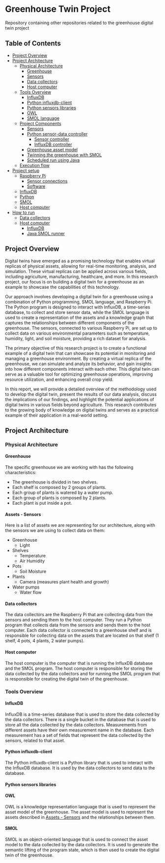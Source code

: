 # Greenhouse Twin Project
Repository containing other repositories related to the greenhouse digital twin project


## Table of Contents
<!-- TODO: add simulations part -->
- [Project Overview](#project-overview)
- [Project Architecture](#project-architecture)
    - [Physical Architecture](#physical-architecture)
        - [Greenhouse](#greenhouse)
        - [Sensors](#assets---sensors)
        - [Data collectors](#data-collectors)
        - [Host computer](#host-computer)
    - [Tools Overview](#tools-overview)
        - [InfluxDB](#influxdb)
        - [Python influxdb-client](#python-influxdb-client)
        - [Python sensors libraries](#python-sensors-libraries)
        - [OWL](#owl)
        - [SMOL language](#smol-language)
    - [Project Components](#project-components)
        - [Sensors](#sensors)
        - [Python sensor-data controller](#python-sensor-data-controller)
            - [Sensor controller](#sensor-controller)
            - [InfluxDB controller](#influxdb-controller)
        - [Greenhouse asset model](#greenhouse-asset-model)
        - [Twinning the greenhouse with SMOL](#twinning-the-greenhouse-with-smol)
        - [Scheduled run using Java](#scheduled-runner-using-java)
    - [Execution flow](#execution-flow)
- [Project setup](#project-setup)
    - [Raspberry Pi](#raspberry-pi-setup)
        - [Sensor connections](#raspberry-pi-sensor-connections)
        - [Software](#raspberry-pi-software-setup)
    - [InfluxDB](#influxdb-setup)
    - [Python](#python-setup)
    - [SMOL](#smol-setup)
    <!-- - [Java](#java-setup) -->
    - [Host computer](#host-computer-setup)
- [How to run](#how-to-run)
    - [Data collectors](#data-collectors-run)
    - [Host computer](#host-computer-run)
        - [InfluxDB](#influxdb-run)
        - [Java SMOL runner](#java-smol-runner-run)

<!-- For reports also: results, discussion, conclusion -->



## Project Overview
Digital twins have emerged as a promising technology that enables virtual replicas of physical assets, allowing for real-time monitoring, analysis, and simulation. These virtual replicas can be applied across various fields, including agriculture, manufacturing, healthcare, and more. In this research project, our focus is on building a digital twin for a greenhouse as an example to showcase the capabilities of this technology.

Our approach involves developing a digital twin for a greenhouse using a combination of Python programming, SMOL language, and Raspberry Pi. <br>
The Python program is designed to interact with InfluxDB, a time-series database, to collect and store sensor data, while the SMOL language is used to create a representation of the assets and a knowledge graph that captures the relationships between different components of the greenhouse. The sensors, connected to various Raspberry Pi, are set up to collect data on various environmental parameters such as temperature, humidity, light, and soil moisture, providing a rich dataset for analysis.

The primary objective of this research project is to create a functional example of a digital twin that can showcase its potential in monitoring and managing a greenhouse environment. By creating a virtual replica of the greenhouse, we can simulate and analyze its behavior, and gain insights into how different components interact with each other. This digital twin can serve as a valuable tool for optimizing greenhouse operations, improving resource utilization, and enhancing overall crop yield.

In this report, we will provide a detailed overview of the methodology used to develop the digital twin, present the results of our data analysis, discuss the implications of our findings, and highlight the potential applications of digital twins in various fields beyond agriculture. This research contributes to the growing body of knowledge on digital twins and serves as a practical example of their application in a real-world setting.

## Project Architecture

### Physical Architecture

#### Greenhouse
The specific greenhouse we are working with has the following characteristics:
- The greenhouse is divided in two shelves.
- Each shelf is composed by 2 groups of plants.
- Each group of plants is watered by a water pump.
- Each group of plants is composed by 2 plants.
- Each plant is put inside a pot.

#### Assets - Sensors
Here is a list of assets we are representing for our architecture, along with the sensors we are using to collect data on them:

- Greenhouse
  - <!-- Put sensor names for each sensor --> Light
- Shelves
  - Temperature
  - Air Humidity
- Pots
  - Soil Moisture
- Plants
  - Camera (measures plant health and growth)
- Water pumps
  - Water flow

#### Data collectors
The data collectors are the Raspberry Pi that are collecting data from the sensors and sending them to the host computer.
They run a Python program that collects data from the sensors and sends them to the host computer.
Each data collector is connected to a greenhouse shelf and is responsible for collecting data on the assets that are 
located on that shelf (1 shelf, 4 pots, 4 plants, 2 water pumps).

#### Host computer
The host computer is the computer that is running the InfluxDB database and the SMOL program.
The host computer is responsible for storing the data collected by the data collectors and for running the SMOL program 
that is responsible for creating the digital twin of the greenhouse.

### Tools Overview

#### InfluxDB
InfluxDB is a time-series database that is used to store the data collected by the data collectors.
There is a single bucket in the database that is used to store all the data collected by the data collectors.
Measurements from different assets have their own measurement name in the database. 
Each measurement has a set of fields that represent the data collected by the sensors, related to that asset.

#### Python influxdb-client
The Python influxdb-client is a Python library that is used to interact with the InfluxDB database.
It is used by the data collectors to send data to the database.

#### Python sensors libraries

#### OWL
OWL is a knowledge representation language that is used to represent the asset model of the greenhouse.
The asset model is used to represent the assets described in [Assets - Sensors](#assets---sensors) and the relationships 
between them.

#### SMOL
SMOL is an object-oriented language that is used to connect the asset model to the data collected by the data 
collectors.
It is used to generate the semantic lifting of the program state, which is then used to create the digital twin of the
greenhouse.

